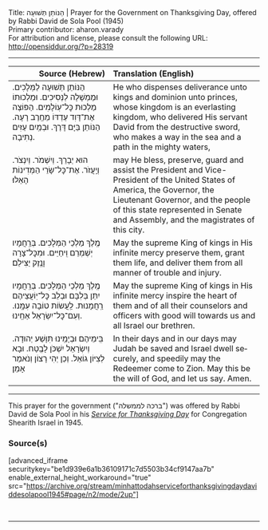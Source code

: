 <html>
<head></head>
<body>
Title: הַנּוֹתֵן תְּשׁוּעָה | Prayer for the Government on Thanksgiving Day, offered by Rabbi David de Sola Pool (1945)<br />
Primary contributor: aharon.varady<br />
For attribution and license, please consult the following URL: <a href="http://opensiddur.org/?p=28319">http://opensiddur.org/?p=28319</a>
<p />
<hr />

<table style="margin-left: auto;margin-right: auto;" class="draggable">
<thead><tr><th id="x" style="text-align: right;">Source (Hebrew)</th><th style="text-align: left;">Translation (English)</th></tr></thead>
<tbody>
<tr><td style="vertical-align:top;">
<div class="liturgy" lang="he">
הַנּוֹתֵן תְּשׁוּעָה לַמְּלָכִים. 
וּמֶמְשָׁלָה לַנְּסִיכִים. 
וּמַלְכוּתוֹ מַלְכוּת כׇּל־עֽוֹלָמִים. 
הַפּוֹצֶה אֶת־דָּוִד עַדְדּוֹ מֵחֶֽרֶב רָעָה. 
הַנּוֹתֵן בַּיָּם דָּרֶךְ. וּבְמַֽיִם עַזִּים נְתִיבָה. 
</span></div></td>
 
<td style="vertical-align:top;">
<div class="english" lang="en">
He who dispenses deliverance unto kings 
and dominion unto princes, 
whose kingdom is an everlasting kingdom, 
who delivered His servant David from the destructive sword, 
who makes a way in the sea and a path in the mighty waters, 
</div></td></tr>


<tr><td style="vertical-align:top;">
<div class="liturgy" lang="he">
הוּא יְבָרֵךְ. וְיִשְׁמֹר. וְיִנְצֹר. וְיַֽעֲזֹר. 
אֶת־כׇּל־שָׂרֵי הַמְּדִינוֹת הָאֵלּוּ׃
</span></div></td>
 
<td style="vertical-align:top;">
<div class="english" lang="en">
may He bless, preserve, guard and assist 
the President and Vice-President of the United States of America, 
the Governor, the Lieutenant Governor, 
and the people of this state represented in Senate and Assembly, 
and the magistrates of this city. 
</div></td></tr>


<tr><td style="vertical-align:top;">
<div class="liturgy" lang="he">
מֶֽלֶךְ מַלְכֵי הַמְּלָכִים. 
בְּרַֽחֲמָיו יְשְׁמְרֵם וִֽיחַיֵּים. 
וּמִכׇּל־צָרָה וָנֶֽזֶק יַצִּילֵם׃ 
</span></div></td>
 
<td style="vertical-align:top;">
<div class="english" lang="en">
May the supreme King of kings 
in His infinite mercy preserve them, grant them life, 
and deliver them from all manner of trouble and injury. 
</div></td></tr>


<tr><td style="vertical-align:top;">
<div class="liturgy" lang="he">
מֶֽלֶךְ מַלְכֵי הַמְּלָכִים. 
בְּרַֽחֲמָיו יִתֵּן בְּלִבָּם 
וּבְלֵב כׇּל־יֽוֹעֲצֵיהֶם רַֽחֲמָנוּת. 
לַֽעֲשׂוֹת טוֹבָה עִמָּֽנוּ. 
וְעִם־כׇּל־יִשְׂרָאֵל אַחֵֽינוּ. 
</span></div></td>
 
<td style="vertical-align:top;">
<div class="english" lang="en">
May the supreme King of kings 
in His infinite mercy inspire the heart of them 
and of all their counselors and officers 
with good will towards us 
and all Israel our brethren. 
</div></td></tr>


<tr><td style="vertical-align:top;">
<div class="liturgy" lang="he">
בִּֽימֵיהֶם וּבְיָמֵֽינוּ תִּוָּשַׁע יְהוּדָה. 
וְיִשְׂרָאֵל יִשְׁכֹּן לָבֶֽטַח. 
וּבָא לְצִיּוֹן גוֹאֵל. 
וְכֵן יְהִי רָצוֹן 
וְנֹאמַר אָמֵן׃
</span></div></td>
 
<td style="vertical-align:top;">
<div class="english" lang="en">
In their days and in our days may Judah be saved 
and Israel dwell securely, 
and speedily may the Redeemer come to Zion. 
May this be the will of God, 
and let us say. Amen. 
</div></td></tr>
</tbody></table>

<hr />

This prayer for the government ("ברכה לממשלה") was offered by Rabbi David de Sola Pool in his <em><a href="https://opensiddur.org/compilations/festival-guides-and-haggadot/thanksgiving-day-united-states/minhat-todah-service-for-thanksgiving-day-arranged-by-rabbi-david-de-sola-pool-1945/">Service for Thanksgiving Day</a></em> for Congregation Shearith Israel in 1945.


<h3>Source(s)</h3>

[advanced_iframe securitykey="be1d939e6a1b36109171c7d5503b34cf9147aa7b" enable_external_height_workaround="true" src="https://archive.org/stream/minhattodahserviceforthanksgivingdaydaviddesolapool1945#page/n2/mode/2up"]

&nbsp;

<hr />

&nbsp;
</body>
</html>